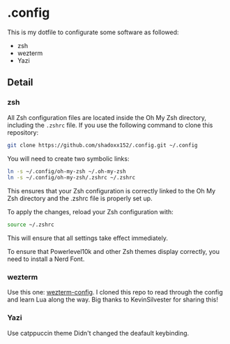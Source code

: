 # .config

This is my dotfile to configurate some software as followed:  

- zsh 
- wezterm
- Yazi

## Detail

### zsh

All Zsh configuration files are located inside the Oh My Zsh directory, including the `.zshrc` file. If you use the following command to clone this repository:

```bash
git clone https://github.com/shadoxx152/.config.git ~/.config
```

You will need to create two symbolic links:

```bash
ln -s ~/.config/oh-my-zsh ~/.oh-my-zsh
ln -s ~/.config/oh-my-zsh/.zshrc ~/.zshrc
```

This ensures that your Zsh configuration is correctly linked to the Oh My Zsh directory and the .zshrc file is properly set up.

To apply the changes, reload your Zsh configuration with:

```bash
source ~/.zshrc
```

This will ensure that all settings take effect immediately.

To ensure that Powerlevel10k and other Zsh themes display correctly, you need to install a Nerd Font.

### wezterm
Use this one: [wezterm-config](https://github.com/KevinSilvester/wezterm-config). I cloned this repo to read through the config and learn Lua along the way. Big thanks to KevinSilvester for sharing this!

### Yazi
Use catppuccin theme
Didn't changed the deafault keybinding.
